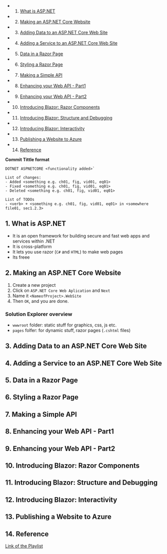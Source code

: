<!-- vscode-markdown-toc -->
* 1. [What is ASP.NET](#WhatisASP.NET)
* 2. [Making an ASP.NET Core Website](#MakinganASP.NETCoreWebsite)
* 3. [Adding Data to an ASP.NET Core Web Site](#AddingDatatoanASP.NETCoreWebSite)
* 4. [Adding a Service to an ASP.NET Core Web Site](#AddingaServicetoanASP.NETCoreWebSite)
* 5. [Data in a Razor Page](#DatainaRazorPage)
* 6. [Styling a Razor Page](#StylingaRazorPage)
* 7. [Making a Simple API](#MakingaSimpleAPI)
* 8. [Enhancing your Web API - Part1](#EnhancingyourWebAPI-Part1)
* 9. [Enhancing your Web API - Part2](#EnhancingyourWebAPI-Part2)
* 10. [Introducing Blazor: Razor Components](#IntroducingBlazor:RazorComponents)
* 11. [Introducing Blazor: Structure and Debugging](#IntroducingBlazor:StructureandDebugging)
* 12. [Introducing Blazor: Interactivity](#IntroducingBlazor:Interactivity)
* 13. [Publishing a Website to Azure](#PublishingaWebsitetoAzure)
* 14. [Reference](#Reference)

<!-- vscode-markdown-toc-config
	numbering=true
	autoSave=true
	/vscode-markdown-toc-config -->
<!-- /vscode-markdown-toc -->

**Commit Tittle format**
``` console 
DOTNET ASPNETCORE <functionality added>`

List of changes:
- Added <something e.g. ch01, fig, vid01, eq01> 
- Fixed <something e.g. ch01, fig, vid01, eq01> 
- Deleted <something e.g. ch01, fig, vid01, eq01>  

List of TODOs
- <verb> + <something e.g. ch01, fig, vid01, eq01> in <somewhere file01, sec1.2.3>
```

##  1. <a name='WhatisASP.NET'></a>What is ASP.NET
- It is an open framework for building secure and fast web apps and services within .NET
- It is cross-platform
- It lets you use razor (`C#` and `HTML`) to make web pages
- Its freee

##  2. <a name='MakinganASP.NETCoreWebsite'></a>Making an ASP.NET Core Website
1. Create a new project
2. Click on `ASP.NET Core Web Aplication` and `Next`
3. Name it `<NameofProject>.WebSite`
4. Then `OK`, and you are done.

### Solution Explorer overview
- `wwwroot` folder: static stuff for graphics, css, js etc.
- `pages`  folfer: for dynamic stuff, razor pages (`.cshtml` files)
##  3. <a name='AddingDatatoanASP.NETCoreWebSite'></a>Adding Data to an ASP.NET Core Web Site

##  4. <a name='AddingaServicetoanASP.NETCoreWebSite'></a>Adding a Service to an ASP.NET Core Web Site

##  5. <a name='DatainaRazorPage'></a>Data in a Razor Page

##  6. <a name='StylingaRazorPage'></a>Styling a Razor Page

##  7. <a name='MakingaSimpleAPI'></a>Making a Simple API

##  8. <a name='EnhancingyourWebAPI-Part1'></a>Enhancing your Web API - Part1

##  9. <a name='EnhancingyourWebAPI-Part2'></a>Enhancing your Web API - Part2

##  10. <a name='IntroducingBlazor:RazorComponents'></a>Introducing Blazor: Razor Components

##  11. <a name='IntroducingBlazor:StructureandDebugging'></a>Introducing Blazor: Structure and Debugging

##  12. <a name='IntroducingBlazor:Interactivity'></a>Introducing Blazor: Interactivity

##  13. <a name='PublishingaWebsitetoAzure'></a>Publishing a Website to Azure

##  14. <a name='Reference'></a>Reference
[Link of the Playlist](https://www.youtube.com/watch?v=lE8NdaX97m0&list=PLdo4fOcmZ0oW8nviYduHq7bmKode-p8Wy)

